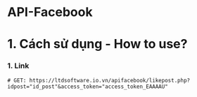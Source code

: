 # API-Facebook
# 1. Cách sử dụng - How to use?

### 1. Link
```
# GET: https://ltdsoftware.io.vn/apifacebook/likepost.php?idpost="id_post"&access_token="access_token_EAAAAU"
```
